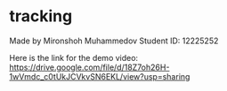 # tracking

Made by Mironshoh Muhammedov
Student ID: 12225252

Here is the link for the demo video:
https://drive.google.com/file/d/18Z7oh26H-1wVmdc_c0tUkJCVkvSN6EKL/view?usp=sharing
